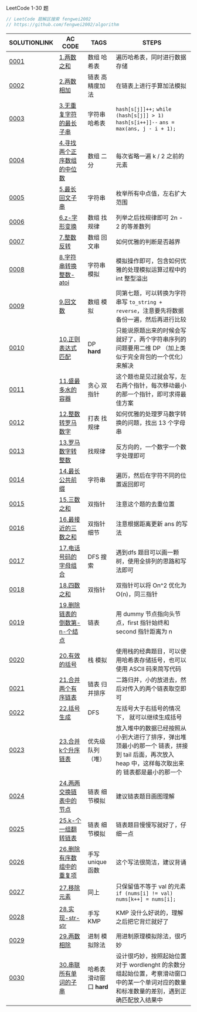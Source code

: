 LeetCode 1-30 题

``` cpp
// LeetCode 题解区搜索 fengwei2002
// https://github.com/fengwei2002/algorithm
```

| SOLUTIONLINK | AC CODE | TAGS | STEPS |
| ------ | ---- | ---- | ------ |
| [0001](https://leetcode-cn.com/problems/two-sum/solution/lc1-fengwei2002-ha-xi-biao-by-fengwei200-t94y/) | [1.两数之和](https://github.com/fengwei2002/Algorithm/blob/main/Leetcode/1.两数之和.cpp) |数组 哈希表| 遍历哈希表，同时进行数据存储 |
| [0002](https://leetcode-cn.com/problems/add-two-numbers/solution/lc2-fengwei2002-mo-ni-gao-jing-du-jia-fa-ng51/) | [2.两数相加](https://github.com/fengwei2002/Algorithm/blob/main/Leetcode/2.两数相加.cpp) |链表 高精度加法| 在链表上进行手算加法模拟|
| [0003](https://leetcode-cn.com/problems/longest-substring-without-repeating-characters/solution/lc-3-fengwei2002-ha-xi-biao-by-fengwei20-nj6v/) | [3.无重复字符的最长子串](https://github.com/fengwei2002/Algorithm/blob/main/Leetcode/3.无重复字符的最长子串.cpp) |字符串 哈希表| `hash[s[j]]++;` `while (hash[s[j]] > 1) hash[s[i++]]--` `ans = max(ans, j - i + 1);` |
| [0004](https://leetcode-cn.com/problems/median-of-two-sorted-arrays/solution/lc4-fengwei2002-gao-jie-er-fen-by-fengwe-pvjd/) | [4.寻找两个正序数组的中位数](https://github.com/fengwei2002/Algorithm/blob/main/Leetcode/4.寻找两个正序数组的中位数.cpp) |数组 二分| 每次省略一遍 k / 2 之前的元素|
| [0005](https://leetcode-cn.com/problems/longest-palindromic-substring/solution/lc5-fengwei2002-shuang-zhi-zhen-by-fengw-rdy2/) | [5.最长回文子串](https://github.com/fengwei2002/Algorithm/blob/main/Leetcode/5.最长回文子串.cpp) | 字符串| 枚举所有中点值，左右扩大范围 |
| [0006](https://leetcode-cn.com/problems/zigzag-conversion/solution/lc6-fengwei2002-zhao-gui-lu-by-fengwei20-p6nc/) | [6.z-字形变换](https://github.com/fengwei2002/Algorithm/blob/main/Leetcode/6.z-字形变换.cpp) |数组 找规律| 列举之后找规律即可 2n - 2 的等差数列|
| [0007](https://leetcode-cn.com/problems/reverse-integer/solution/lc7-fengwei2002-qiao-miao-chu-li-chao-gu-q0we/) | [7.整数反转](https://github.com/fengwei2002/Algorithm/blob/main/Leetcode/7.整数反转.cpp) |数组 回文串| 如何优雅的判断是否越界|
| [0008](https://leetcode-cn.com/problems/string-to-integer-atoi/solution/lc8-fengwei2002-by-fengwei2002-sg6u/) | [8.字符串转换整数-atoi](https://github.com/fengwei2002/Algorithm/blob/main/Leetcode/8.字符串转换整数-atoi.cpp) |字符串 模拟| 模拟操作即可，包含如何优雅的处理模拟运算过程中的 int 整型溢出|
| [0009](https://leetcode-cn.com/problems/palindrome-number/solution/lc9-fengwei2002-by-fengwei2002-8kg0/) | [9.回文数](https://github.com/fengwei2002/Algorithm/blob/main/Leetcode/9.回文数.cpp) |数组 模拟| 同第七题，可以转换为字符串写 `to_string + reverse`，注意要先将数据备份一遍，然后再进行比较|
| [0010](https://leetcode-cn.com/problems/regular-expression-matching/solution/lc10-fengwei2002-by-fengwei2002-6nmz/) | [10.正则表达式匹配](https://github.com/fengwei2002/Algorithm/blob/main/Leetcode/10.正则表达式匹配.cpp) |DP **hard**| 只能说原题出来的时候会写就好了，两个字符串序列的问题要用二维 DP （加上类似于完全背包的一个优化）来解决|
| [0011](https://leetcode-cn.com/problems/container-with-most-water/solution/lc11-fengwei2002-by-fengwei2002-kpan/) | [11.盛最多水的容器](https://github.com/fengwei2002/Algorithm/blob/main/Leetcode/11.盛最多水的容器.cpp) |贪心 双指针| 这个题也是见过就会写，左右两个指针，每次移动最小的那一个指针，即可求得最佳方案|
| [0012](https://leetcode-cn.com/problems/integer-to-roman/solution/lc12-fengwei2002-by-fengwei2002-r2an/) | [12.整数转罗马数字](https://github.com/fengwei2002/Algorithm/blob/main/Leetcode/12.整数转罗马数字.cpp) |打表 找规律 | 如何优雅的处理罗马数字转换的问题，找出 13 个字母串 |
| [0013](https://leetcode-cn.com/problems/roman-to-integer/solution/lc13-fengwei2002-by-fengwei2002-dfdr/) | [13.罗马数字转整数](https://github.com/fengwei2002/Algorithm/blob/main/Leetcode/13.罗马数字转整数.cpp) |找规律| 反方向的，一个数字一个数字处理即可|
| [0014](https://leetcode-cn.com/problems/longest-common-prefix/solution/lc14-fengwei2002-by-fengwei2002-pty7/) | [14.最长公共前缀](https://github.com/fengwei2002/Algorithm/blob/main/Leetcode/14.最长公共前缀.cpp) |字符串| 遍历，然后在字符不同的位置返回即可|
|[0015](https://leetcode-cn.com/problems/3sum/solution/lc15-fengwei2002-by-fengwei2002-fqnv/) | [15.三数之和](https://github.com/fengwei2002/Algorithm/blob/main/Leetcode/15.三数之和.cpp) |双指针| 注意这个题的去重位置|
| [0016](https://leetcode-cn.com/problems/3sum-closest/solution/lc16-fengwei2002-by-fengwei2002-9s40/) | [16.最接近的三数之和](https://github.com/fengwei2002/Algorithm/blob/main/Leetcode/16.最接近的三数之和.cpp) |双指针 细节| 注意根据距离更新 ans 的写法|
| [0017](https://leetcode-cn.com/problems/letter-combinations-of-a-phone-number/solution/lc17-fengwei2002-by-fengwei2002-3oj4/) | [17.电话号码的字母组合](https://github.com/fengwei2002/Algorithm/blob/main/Leetcode/17.电话号码的字母组合.cpp) |DFS 搜索| 遇到dfs 题目可以画一颗树，使用全排列的思路和写法即可|
| [0018](https://leetcode-cn.com/problems/4sum/solution/lc-18-fengwei2002-by-fengwei2002-3hk4/) | [18.四数之和](https://github.com/fengwei2002/Algorithm/blob/main/Leetcode/name03.cpp) |双指针| 双指针可以将 On^2 优化为 O(n)，同三指针|
| [0019](https://leetcode-cn.com/problems/remove-nth-node-from-end-of-list/solution/lc-19-fengwei2002-by-fengwei2002-e11l/) | [19.删除链表的倒数第-n-个结点](https://github.com/fengwei2002/Algorithm/blob/main/Leetcode/19.删除链表的倒数第-n-个结点.cpp) |链表 | 用 dummy 节点指向头节点，first 指针始终和 second 指针距离为 n|
| [0020](https://leetcode-cn.com/problems/valid-parentheses/solution/lc20-fengwei2002-by-fengwei2002-hgve/) | [20.有效的括号](https://github.com/fengwei2002/Algorithm/blob/main/Leetcode/20.有效的括号.cpp) |栈 模拟| 使用栈的经典题目，可以使用哈希表存储括号，也可以使用 ASCII 码来简写代码|
| [0021](https://leetcode-cn.com/problems/merge-two-sorted-lists/solution/lc21-fengwei2002-by-fengwei2002-wusr/) | [21.合并两个有序链表](https://github.com/fengwei2002/Algorithm/blob/main/Leetcode/21.合并两个有序链表.cpp) |链表 归并排序| 二路归并，小的放进去，然后对传入的两个链表取空即可|
| [0022](https://leetcode-cn.com/problems/generate-parentheses/solution/lc22-fengwei2002-dfs-by-fengwei2002-5eum/) | [22.括号生成](https://github.com/fengwei2002/Algorithm/blob/main/Leetcode/22.括号生成.cpp) |DFS | 左括号大于右括号的情况下， 就可以继续生成括号|
| [0023](https://leetcode-cn.com/problems/merge-k-sorted-lists/solution/lc23-fengwei2002-you-xian-ji-dui-lie-dui-rt2s/) | [23.合并k个升序链表](https://github.com/fengwei2002/Algorithm/blob/main/Leetcode/23.合并k个升序链表.cpp) |优先级队列（堆）| 放入堆中的数据已经按照从小到大进行了排序，弹出堆顶最小的那一个 链表，拼接到 tail 后面，再次放入 heap 中，这样每次取出来的 链表都是最小的那一个|
| [0024](https://leetcode-cn.com/problems/swap-nodes-in-pairs/solution/lc24-fengwei2002-lian-biao-mo-ni-by-feng-wo5e/) | [24.两两交换链表中的节点](https://github.com/fengwei2002/Algorithm/blob/main/Leetcode/24.两两交换链表中的节点.cpp) |链表 细节模拟| 建议链表题目画图理解|
| [0025](https://leetcode-cn.com/problems/reverse-nodes-in-k-group/solution/lc25-fengwei2002-lian-biao-by-fengwei200-du31/) | [25.k-个一组翻转链表](https://github.com/fengwei2002/Algorithm/blob/main/Leetcode/25.k-个一组翻转链表.cpp) |链表 细节模拟| 链表题目慢慢写就好了，仔细一点|
| [0026](https://leetcode-cn.com/problems/remove-duplicates-from-sorted-array/solution/lc26-fengwei2002-uniquehan-shu-by-fengwe-7ki8/) | [26.删除有序数组中的重复项](https://github.com/fengwei2002/Algorithm/blob/main/Leetcode/26.删除有序数组中的重复项.cpp) |手写 unique 函数| 这个写法很简洁，建议背诵|
| [0027](https://leetcode-cn.com/problems/remove-element/solution/lc27-fengwei2002-tong-lc26-by-fengwei200-8yg4/) | [27.移除元素](https://github.com/fengwei2002/Algorithm/blob/main/Leetcode/27.移除元素.cpp) |同上| 只保留值不等于 val 的元素 `if (nums[i] != val) nums[k++] = nums[i];`|
| [0028](https://leetcode-cn.com/problems/implement-strstr/solution/lc28-fengwei2002-shou-xie-kmp-by-fengwei-0h4w/) | [28.实现-str-str](https://github.com/fengwei2002/Algorithm/blob/main/Leetcode/28.实现-str-str.cpp) |手写 KMP| KMP 没什么好说的，理解之后把它背烂就好了|
| [0029](https://leetcode-cn.com/problems/divide-two-integers/solution/lc29-fengwei2002-wei-yun-suan-mo-ni-by-f-zzmi/) | [29.两数相除](https://github.com/fengwei2002/Algorithm/blob/main/Leetcode/29.两数相除.cpp) |进制 模拟除法| 用进制原理模拟除法，很巧妙|
| [0030](https://leetcode-cn.com/problems/substring-with-concatenation-of-all-words/solution/lc30-fengwei2002-ha-xi-biao-hua-dong-chu-17hz/) | [30.串联所有单词的子串](https://github.com/fengwei2002/Algorithm/blob/main/Leetcode/30.串联所有单词的子串.cpp) |哈希表 滑动窗口 **hard**| 设计很巧妙，按照起始位置对于 wordlenght 的余数分组起始位置，考察滑动窗口中的某一个单词对应的数量和标准数量的差别，遇到正确匹配放入结果中|
